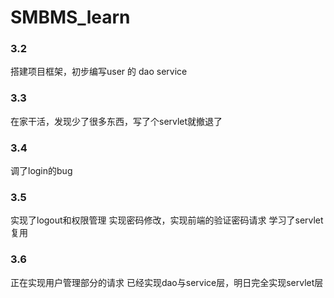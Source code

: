 # SMBMS_learn

### 3.2
搭建项目框架，初步编写user 的 dao service


### 3.3
在家干活，发现少了很多东西，写了个servlet就撤退了

### 3.4
调了login的bug

### 3.5
实现了logout和权限管理
实现密码修改，实现前端的验证密码请求
学习了servlet复用

### 3.6
正在实现用户管理部分的请求
已经实现dao与service层，明日完全实现servlet层